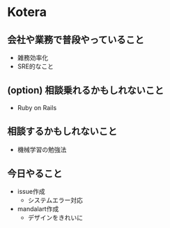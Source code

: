 # Kotera

## 会社や業務で普段やっていること

- 雑務効率化
- SRE的なこと

## (option) 相談乗れるかもしれないこと

- Ruby on Rails

## 相談するかもしれないこと

- 機械学習の勉強法

## 今日やること

- issue作成
  - システムエラー対応
- mandalart作成
  - デザインをきれいに
